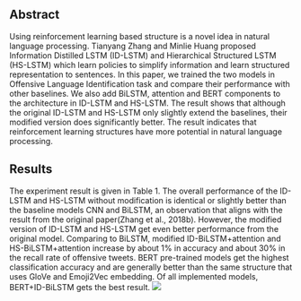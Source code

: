 ## Abstract
Using reinforcement learning based structure
is a novel idea in natural language processing.
Tianyang Zhang and Minlie Huang proposed Information Distilled LSTM (ID-LSTM) and Hierarchical Structured LSTM (HS-LSTM) which
learn policies to simplify information and learn
structured representation to sentences. In this
paper, we trained the two models in Offensive
Language Identification task and compare their
performance with other baselines. We also add
BiLSTM, attention and BERT components to the
architecture in ID-LSTM and HS-LSTM. The result shows that although the original ID-LSTM
and HS-LSTM only slightly extend the baselines,
their modified version does significantly better.
The result indicates that reinforcement learning
structures have more potential in natural language
processing.

## Results
The experiment result is given in Table 1. The overall performance of the ID-LSTM and HS-LSTM without modification
is identical or slightly better than the baseline models CNN
and BiLSTM, an observation that aligns with the result from
the original paper(Zhang et al., 2018b). However, the modified version of ID-LSTM and HS-LSTM get even better performance from the original model. Comparing to BiLSTM,
modified ID-BiLSTM+attention and HS-BiLSTM+attention
increase by about 1% in accuracy and about 30% in the recall rate of offensive tweets.
BERT pre-trained models get the highest classification accuracy and are generally better than the same structure that
uses GloVe and Emoji2Vec embedding. Of all implemented
models, BERT+ID-BiLSTM gets the best result.
![](https://imgur.com/4AHv5JV.jpg)
